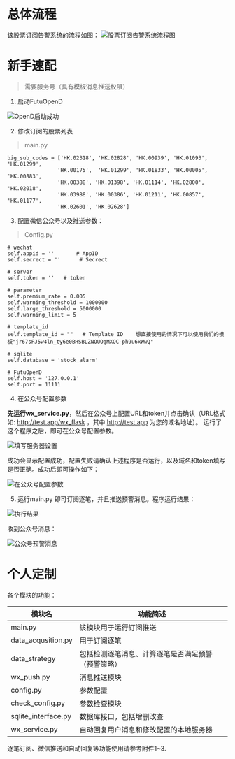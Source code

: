 # 总体流程
该股票订阅告警系统的流程如图：
![股票订阅告警系统流程图](https://upload-images.jianshu.io/upload_images/10171495-4fe8aae0eec638b6.png?imageMogr2/auto-orient/strip%7CimageView2/2/w/800)

# 新手速配

> 需要服务号（具有模板消息推送权限）

1. 启动FutuOpenD

![OpenD启动成功](https://upload-images.jianshu.io/upload_images/10171495-6c42f94cca263d62.png?imageMogr2/auto-orient/strip%7CimageView2/2/w/1240)


2. 修改订阅的股票列表

> main.py

```
big_sub_codes = ['HK.02318', 'HK.02828', 'HK.00939', 'HK.01093', 'HK.01299',
                'HK.00175',  'HK.01299', 'HK.01833', 'HK.00005', 'HK.00883',
                'HK.00388', 'HK.01398', 'HK.01114', 'HK.02800', 'HK.02018',
                'HK.03988', 'HK.00386', 'HK.01211', 'HK.00857', 'HK.01177',
                'HK.02601', 'HK.02628']
```

3. 配置微信公众号以及推送参数：
> Config.py
```
# wechat
self.appid = ''       # AppID
self.secrect = ''      # Secrect

# server
self.token = ''   # token

# parameter
self.premium_rate = 0.005
self.warning_threshold = 1000000
self.large_threshold = 5000000
self.warning_limit = 5

# template_id
self.template_id = ""   # Template ID    想直接使用的情况下可以使用我们的模板"jr67sFJ5w4ln_ty6e0BHSBLZNOUOgMXOC-ph9u6xWwQ"

# sqlite
self.database = 'stock_alarm'

# FutuOpenD
self.host = '127.0.0.1'
self.port = 11111
```

4. 在公众号配置参数

**先运行wx_service.py**，然后在公众号上配置URL和token并点击确认（URL格式如: http://test.app/wx_flask ，其中 http://test.app 为您的域名地址）。
运行了这个程序之后，即可在公众号配置参数。

![填写服务器设置](https://upload-images.jianshu.io/upload_images/10171495-fe8c77c4ce6f32ae.png?imageMogr2/auto-orient/strip%7CimageView2/2/w/500)

成功会显示配置成功，配置失败请确认上述程序是否运行，以及域名和token填写是否正确。成功后即可操作如下：

![在公众号配置参数](https://upload-images.jianshu.io/upload_images/10171495-fb756683864546e2.png?imageMogr2/auto-orient/strip%7CimageView2/2/w/500)

5. 运行main.py
即可订阅逐笔，并且推送预警消息。程序运行结果：

![执行结果](https://upload-images.jianshu.io/upload_images/10171495-0248631e01b46731.png?imageMogr2/auto-orient/strip%7CimageView2/2/w/500)

收到公众号消息：

![公众号预警消息](https://upload-images.jianshu.io/upload_images/10171495-a3f18f7eb0c927a5.png?imageMogr2/auto-orient/strip%7CimageView2/2/w/400)

# 个人定制
各个模块的功能：

模块名 | 功能简述 |
---|---|
main.py | 该模块用于运行订阅推送 |
data_acqusition.py | 用于订阅逐笔 |
data_strategy | 包括检测逐笔消息、计算逐笔是否满足预警（预警策略）|
wx_push.py | 消息推送模块 |
config.py | 参数配置 |
check_config.py | 参数检查模块 |
sqlite_interface.py | 数据库接口，包括增删改查 |
wx_service.py | 自动回复用户消息和修改配置的本地服务器 |

逐笔订阅、微信推送和自动回复等功能使用请参考附件1~3.